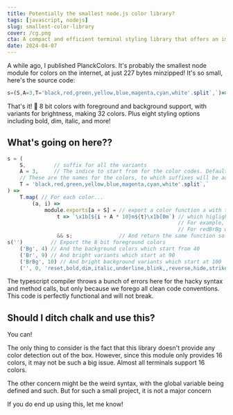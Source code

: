 ```yaml
---
title: Potentially the smallest node.js color library?
tags: [javascript, nodejs]
slug: smallest-color-library
cover: /cg.png
cta: A compact and efficient terminal styling library that offers an impressive array of 40 different styles, all packed into a minzipped code size of just 227 bytes!
date: 2024-04-07
---
```


A while ago, I published PlanckColors. It's probably the smallest node module for colors on the internet, at just 227 bytes minzipped! It's so small, here's the source code:

```javascript
s=(S,A=3,T='black,red,green,yellow,blue,magenta,cyan,white'.split`,`)=>T.map((a,i)=>module.exports[a+S]=t=>`\x1b[${i+A*10}m${t}\x1b[0m`)&&s;s('')('Bg',4)('BrBg',10)('Br',9)('',0,'reset,bold,dim,italic,underline,blink,,reverse,hide,strike'.split`,`)
```

That's it! 🤯
8 bit colors with foreground and background support, with variants for brightness, making 32 colors. Plus eight styling options including bold, dim, italic, and more!

## What's going on here??

```javascript
s = (
    S,         // suffix for all the variants
    A = 3,     // The indice to start from for the color codes. Defaults to 3*10 = 30
    // These are the names for the colors, to which suffixes will be added. Defaults to the eight bit colors.
    T = 'black,red,green,yellow,blue,magenta,cyan,white'.split`,`
) =>
    T.map( // For each color...
        (a, i) => 
            module.exports[a + S] = // export a color function a with the suffix S...
                t => `\x1b[${i + A * 10}m${t}\x1b[0m`) // which higlights the given text with the appropriate color i + A * 10
                                                       // For example, for red with i = 1, A = 3, the code will be `\x1b[31m`
                                                       // For redBrBg with i = 1, A = 10, the code will be `\x1b[101m`
                && s;               // And return the same function so we can reuse it
s('')         // Export the 8 bit foreground colors
    ('Bg', 4) // And the background colors which start from 40
    ('Br', 9) // And bright variants which start at 90
    ('BrBg', 10) // And bright background variants which start at 100
    ('', 0, 'reset,bold,dim,italic,underline,blink,,reverse,hide,strike'.split`,`) // And the miscellaneous styles
```

The typescript compiler throws a bunch of errors here for the hacky syntax and method calls, but only because we forego all clean code conventions. This code is perfectly functional and will not break.

## Should I ditch chalk and use this?

You can!

The only thing to consider is the fact that this library doesn't provide any
color detection out of the box. However, since this module only provides 16
colors, it may not be such a big issue. Almost all terminals support 16 colors.

The other concern might be the weird syntax, with the global variable being defined and such. But for such a small project, it is not a major concern

If you do end up using this, let me know!
